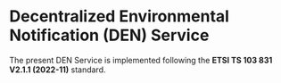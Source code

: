 # Decentralized Environmental Notification (DEN) Service

The present DEN Service is implemented following the **ETSI TS 103 831 V2.1.1 (2022-11)** standard.